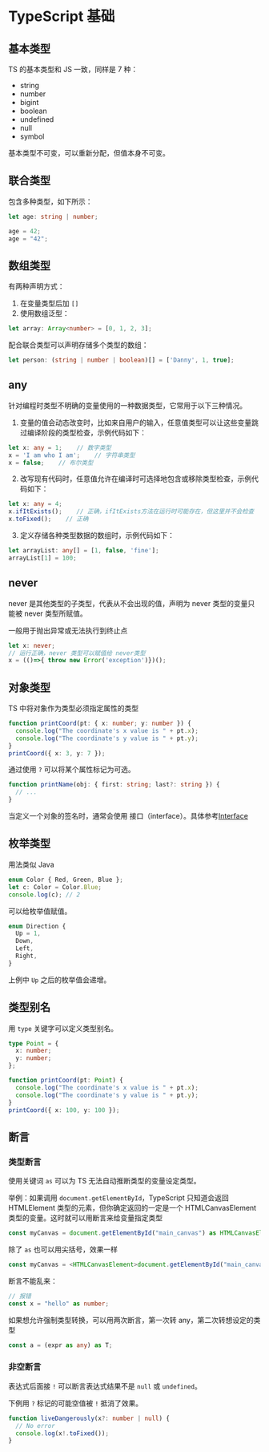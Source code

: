 # TypeScript 基础
## 基本类型
TS 的基本类型和 JS 一致，同样是 7 种：
- string
- number
- bigint
- boolean
- undefined
- null
- symbol

基本类型不可变，可以重新分配，但值本身不可变。

## 联合类型
包含多种类型，如下所示：
```ts
let age: string | number;

age = 42;
age = "42";
```

## 数组类型
有两种声明方式：
1. 在变量类型后加 `[]` 
2. 使用数组泛型：

```ts
let array: Array<number> = [0, 1, 2, 3];
```

配合联合类型可以声明存储多个类型的数组：
```ts
let person: (string | number | boolean)[] = ['Danny', 1, true];
```

## any
针对编程时类型不明确的变量使用的一种数据类型，它常用于以下三种情况。

1. 变量的值会动态改变时，比如来自用户的输入，任意值类型可以让这些变量跳过编译阶段的类型检查，示例代码如下：

```ts
let x: any = 1;    // 数字类型
x = 'I am who I am';    // 字符串类型
x = false;    // 布尔类型
```
2. 改写现有代码时，任意值允许在编译时可选择地包含或移除类型检查，示例代码如下：
```ts
let x: any = 4;
x.ifItExists();    // 正确，ifItExists方法在运行时可能存在，但这里并不会检查
x.toFixed();    // 正确
```
3. 定义存储各种类型数据的数组时，示例代码如下：
```ts
let arrayList: any[] = [1, false, 'fine'];
arrayList[1] = 100;
```

## never
never 是其他类型的子类型，代表从不会出现的值，声明为 never 类型的变量只能被 never 类型所赋值。

一般用于抛出异常或无法执行到终止点

```ts
let x: never;
// 运行正确，never 类型可以赋值给 never类型
x = (()=>{ throw new Error('exception')})();
```

## 对象类型
TS 中将对象作为类型必须指定属性的类型
```ts
function printCoord(pt: { x: number; y: number }) {
  console.log("The coordinate's x value is " + pt.x);
  console.log("The coordinate's y value is " + pt.y);
}
printCoord({ x: 3, y: 7 });
```

通过使用 `?` 可以将某个属性标记为可选。
```ts
function printName(obj: { first: string; last?: string }) {
  // ...
}
```

当定义一个对象的签名时，通常会使用 接口（interface）。具体参考[Interface](./Interface.md)

## 枚举类型
用法类似 Java
```ts
enum Color { Red, Green, Blue };
let c: Color = Color.Blue;
console.log(c); // 2
```

可以给枚举值赋值。
```ts
enum Direction {
  Up = 1,
  Down,
  Left,
  Right,
}
```
上例中 `Up` 之后的枚举值会递增。

## 类型别名
用 `type` 关键字可以定义类型别名。
```ts
type Point = {
  x: number;
  y: number;
};

function printCoord(pt: Point) {
  console.log("The coordinate's x value is " + pt.x);
  console.log("The coordinate's y value is " + pt.y);
}
printCoord({ x: 100, y: 100 });
```

## 断言
### 类型断言
使用关键词 `as` 可以为 TS 无法自动推断类型的变量设定类型。

举例：如果调用 `document.getElementById`，TypeScript 只知道会返回 HTMLElement 类型的元素，但你确定返回的一定是一个 HTMLCanvasElement 类型的变量。这时就可以用断言来给变量指定类型

```ts
const myCanvas = document.getElementById("main_canvas") as HTMLCanvasElement;
```

除了 `as` 也可以用尖括号，效果一样
```ts
const myCanvas = <HTMLCanvasElement>document.getElementById("main_canvas");
```

断言不能乱来：
```ts
// 报错
const x = "hello" as number;
```

如果想允许强制类型转换，可以用两次断言，第一次转 any，第二次转想设定的类型
```ts
const a = (expr as any) as T;
```

### 非空断言
表达式后面接 `!` 可以断言表达式结果不是 `null` 或 `undefined`。

下例用 `?` 标记的可能空值被 `!` 抵消了效果。
```ts
function liveDangerously(x?: number | null) {
  // No error
  console.log(x!.toFixed());
}
```

